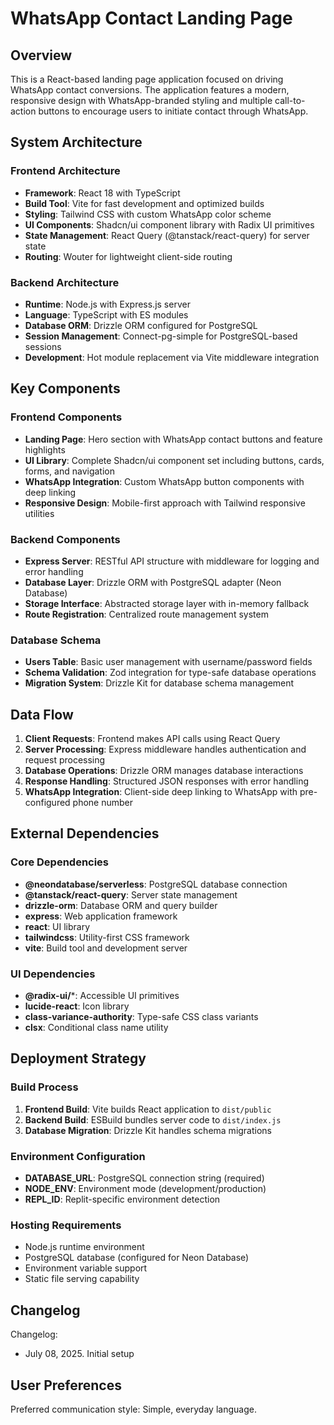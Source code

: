 # WhatsApp Contact Landing Page

## Overview

This is a React-based landing page application focused on driving WhatsApp contact conversions. The application features a modern, responsive design with WhatsApp-branded styling and multiple call-to-action buttons to encourage users to initiate contact through WhatsApp.

## System Architecture

### Frontend Architecture
- **Framework**: React 18 with TypeScript
- **Build Tool**: Vite for fast development and optimized builds
- **Styling**: Tailwind CSS with custom WhatsApp color scheme
- **UI Components**: Shadcn/ui component library with Radix UI primitives
- **State Management**: React Query (@tanstack/react-query) for server state
- **Routing**: Wouter for lightweight client-side routing

### Backend Architecture
- **Runtime**: Node.js with Express.js server
- **Language**: TypeScript with ES modules
- **Database ORM**: Drizzle ORM configured for PostgreSQL
- **Session Management**: Connect-pg-simple for PostgreSQL-based sessions
- **Development**: Hot module replacement via Vite middleware integration

## Key Components

### Frontend Components
- **Landing Page**: Hero section with WhatsApp contact buttons and feature highlights
- **UI Library**: Complete Shadcn/ui component set including buttons, cards, forms, and navigation
- **WhatsApp Integration**: Custom WhatsApp button components with deep linking
- **Responsive Design**: Mobile-first approach with Tailwind responsive utilities

### Backend Components
- **Express Server**: RESTful API structure with middleware for logging and error handling
- **Database Layer**: Drizzle ORM with PostgreSQL adapter (Neon Database)
- **Storage Interface**: Abstracted storage layer with in-memory fallback
- **Route Registration**: Centralized route management system

### Database Schema
- **Users Table**: Basic user management with username/password fields
- **Schema Validation**: Zod integration for type-safe database operations
- **Migration System**: Drizzle Kit for database schema management

## Data Flow

1. **Client Requests**: Frontend makes API calls using React Query
2. **Server Processing**: Express middleware handles authentication and request processing
3. **Database Operations**: Drizzle ORM manages database interactions
4. **Response Handling**: Structured JSON responses with error handling
5. **WhatsApp Integration**: Client-side deep linking to WhatsApp with pre-configured phone number

## External Dependencies

### Core Dependencies
- **@neondatabase/serverless**: PostgreSQL database connection
- **@tanstack/react-query**: Server state management
- **drizzle-orm**: Database ORM and query builder
- **express**: Web application framework
- **react**: UI library
- **tailwindcss**: Utility-first CSS framework
- **vite**: Build tool and development server

### UI Dependencies
- **@radix-ui/***: Accessible UI primitives
- **lucide-react**: Icon library
- **class-variance-authority**: Type-safe CSS class variants
- **clsx**: Conditional class name utility

## Deployment Strategy

### Build Process
1. **Frontend Build**: Vite builds React application to `dist/public`
2. **Backend Build**: ESBuild bundles server code to `dist/index.js`
3. **Database Migration**: Drizzle Kit handles schema migrations

### Environment Configuration
- **DATABASE_URL**: PostgreSQL connection string (required)
- **NODE_ENV**: Environment mode (development/production)
- **REPL_ID**: Replit-specific environment detection

### Hosting Requirements
- Node.js runtime environment
- PostgreSQL database (configured for Neon Database)
- Environment variable support
- Static file serving capability

## Changelog

Changelog:
- July 08, 2025. Initial setup

## User Preferences

Preferred communication style: Simple, everyday language.